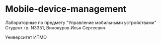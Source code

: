 # Mobile-device-management
Лабораторные по предмету "Управление мобильными устройствами"
Студент гр. N3351, Винокуров Илья Сергеевич

Университет ИТМО
